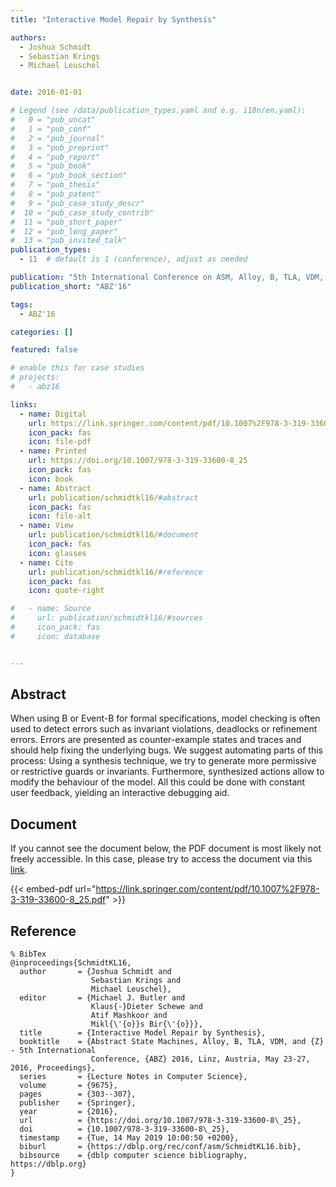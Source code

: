 ```yaml
---
title: "Interactive Model Repair by Synthesis"

authors:
  - Joshua Schmidt
  - Sebastian Krings
  - Michael Leuschel


date: 2016-01-01

# Legend (see /data/publication_types.yaml and e.g. i18n/en.yaml): 
#   0 = "pub_uncat"
#   1 = "pub_conf"
#   2 = "pub_journal"
#   3 = "pub_preprint"
#   4 = "pub_report"
#   5 = "pub_book"
#   6 = "pub_book_section"
#   7 = "pub_thesis"
#   8 = "pub_patent"
#   9 = "pub_case_study_descr"
#  10 = "pub_case_study_contrib"
#  11 = "pub_short_paper"
#  12 = "pub_long_paper"
#  13 = "pub_invited_talk"
publication_types:
  - 11  # default is 1 (conference), adjust as needed

publication: "5th International Conference on ASM, Alloy, B, TLA, VDM, and Z (ABZ'16)"
publication_short: "ABZ'16"

tags:
  - ABZ'16

categories: []

featured: false

# enable this for case studies
# projects:
#   - abz16

links:
  - name: Digital
    url: https://link.springer.com/content/pdf/10.1007%2F978-3-319-33600-8_25.pdf
    icon_pack: fas
    icon: file-pdf
  - name: Printed
    url: https://doi.org/10.1007/978-3-319-33600-8_25
    icon_pack: fas
    icon: book
  - name: Abstract
    url: publication/schmidtkl16/#abstract
    icon_pack: fas
    icon: file-alt
  - name: View
    url: publication/schmidtkl16/#document
    icon_pack: fas
    icon: glasses
  - name: Cite
    url: publication/schmidtkl16/#reference
    icon_pack: fas
    icon: quote-right

#   - name: Source
#     url: publication/schmidtkl16/#sources
#     icon_pack: fas
#     icon: database


---
```


## Abstract

When using B or Event-B for formal specifications, model checking is often used to detect errors such as invariant violations, deadlocks or refinement errors. Errors are presented as counter-example states and traces and should help fixing the underlying bugs. We suggest automating parts of this process: Using a synthesis technique, we try to generate more permissive or restrictive guards or invariants. Furthermore, synthesized actions allow to modify the behaviour of the model. All this could be done with constant user feedback, yielding an interactive debugging aid.

## Document

If you cannot see the document below, the PDF document is most likely not freely accessible. In this case, please try to access the document via this <a href="https://link.springer.com/content/pdf/10.1007%2F978-3-319-33600-8_25.pdf">link</a>.

{{< embed-pdf url="https://link.springer.com/content/pdf/10.1007%2F978-3-319-33600-8_25.pdf" >}}

## Reference

```
% BibTex
@inproceedings{SchmidtKL16,
  author       = {Joshua Schmidt and
                  Sebastian Krings and
                  Michael Leuschel},
  editor       = {Michael J. Butler and
                  Klaus{-}Dieter Schewe and
                  Atif Mashkoor and
                  Mikl{\'{o}}s Bir{\'{o}}},
  title        = {Interactive Model Repair by Synthesis},
  booktitle    = {Abstract State Machines, Alloy, B, TLA, VDM, and {Z} - 5th International
                  Conference, {ABZ} 2016, Linz, Austria, May 23-27, 2016, Proceedings},
  series       = {Lecture Notes in Computer Science},
  volume       = {9675},
  pages        = {303--307},
  publisher    = {Springer},
  year         = {2016},
  url          = {https://doi.org/10.1007/978-3-319-33600-8\_25},
  doi          = {10.1007/978-3-319-33600-8\_25},
  timestamp    = {Tue, 14 May 2019 10:00:50 +0200},
  biburl       = {https://dblp.org/rec/conf/asm/SchmidtKL16.bib},
  bibsource    = {dblp computer science bibliography, https://dblp.org}
}


```

<!-- # add information for case study papers (if available)
## Sources

- **Used formal method:**
  [ASM](/method/asm)
- **Resources and tools:**
  Asmeta

For more information, please contact the <a href ="mailto:silvia.bonfanti@unibg.it;arcaini@nii.ac.jp;angelo.gargantini@unibg.it;scandurra@unibg.it;elvinia.riccobene@unimi.it">authors</a>-->

